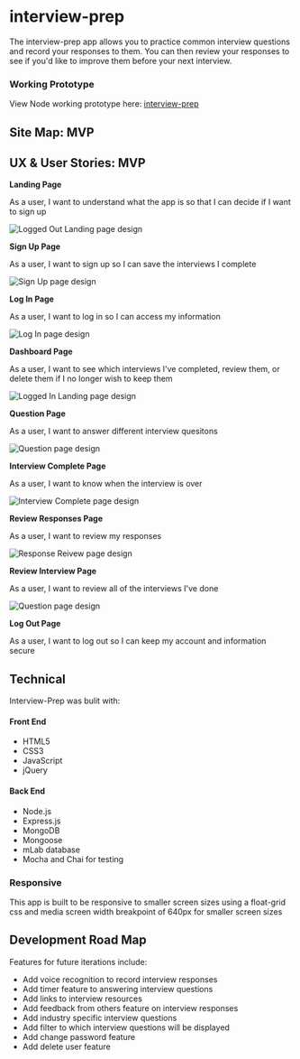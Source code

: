 # interview-prep

The interview-prep app allows you to practice common interview questions and record your responses to them. You can then review your responses to see if you'd like to improve them before your next interview.

### Working Prototype

View Node working prototype here: [interview-prep](https://interview-prep-capstone.herokuapp.com/)

## Site Map: MVP

## UX & User Stories: MVP

**Landing Page**

As a user, I want to understand what the app is so that I can decide if I want to sign up

![Logged Out Landing page design](/images/Logged_out_home_page.png)

**Sign Up Page**

As a user, I want to sign up so I can save the interviews I complete

![Sign Up page design](/images/Sign_up_screen.png)


**Log In Page**

As a user, I want to log in so I can access my information

![Log In page design](/images/Log_in_screen.png)

**Dashboard Page**

As a user, I want to see which interviews I've completed, review them, or delete them if I no longer wish to keep them

![Logged In Landing page design](/images/Logged_in_homepage.png)

**Question Page**

As a user, I want to answer different interview quesitons

![Question page design](/images/Question_screen.png)

**Interview Complete Page**

As a user, I want to know when the interview is over

![Interview Complete page design](/images/Interview_complete.png)

**Review Responses Page**

As a user, I want to review my responses

![Response Reivew page design](/images/Response_review_screen.png)

**Review Interview Page**

As a user, I want to review all of the interviews I've done

![Question page design](/images/Review_interview_screen.png)

**Log Out Page**

As a user, I want to log out so I can keep my account and information secure

## Technical

Interview-Prep was bulit with:

#### Front End

* HTML5
* CSS3
* JavaScript 
* jQuery 

#### Back End 

* Node.js 
* Express.js
* MongoDB
* Mongoose
* mLab database
* Mocha and Chai for testing


### Responsive
This app is built to be responsive to smaller screen sizes using a float-grid css and media screen width breakpoint of 640px for smaller screen sizes

## Development Road Map
Features for future iterations include:
- Add voice recognition to record interview responses
- Add timer feature to answering interview questions
- Add links to interview resources
- Add feedback from others feature on interview responses
- Add industry specific interview questions
- Add filter to which interview questions will be displayed
- Add change password feature
- Add delete user feature